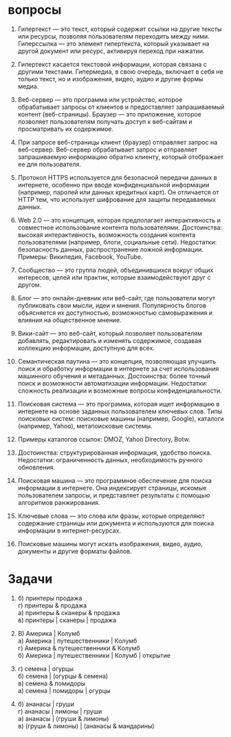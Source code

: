 # вопросы
1. Гипертекст — это текст, который содержит ссылки на другие тексты или ресурсы, позволяя пользователям переходить между ними. Гиперссылка — это элемент гипертекста, который указывает на другой документ или ресурс, активируя переход при нажатии.

2. Гипертекст касается текстовой информации, которая связана с другими текстами. Гипермедиа, в свою очередь, включает в себя не только текст, но и изображения, видео, аудио и другие формы медиа.

3. Веб-сервер — это программа или устройство, которое обрабатывает запросы от клиентов и предоставляет запрашиваемый контент (веб-страницы). Браузер — это приложение, которое позволяет пользователям получать доступ к веб-сайтам и просматривать их содержимое.

4. При запросе веб-страницы клиент (браузер) отправляет запрос на веб-сервер. Веб-сервер обрабатывает запрос и отправляет запрашиваемую информацию обратно клиенту, который отображает ее для пользователя.

5. Протокол HTTPS используется для безопасной передачи данных в интернете, особенно при вводе конфиденциальной информации (например, паролей или данных кредитных карт). Он отличается от HTTP тем, что использует шифрование для защиты передаваемых данных.

6. Web 2.0 — это концепция, которая предполагает интерактивность и совместное использование контента пользователями. Достоинства: высокая интерактивность, возможность создания контента пользователями (например, блоги, социальные сети). Недостатки: безопасность данных, распространение ложной информации. Примеры: Википедия, Facebook, YouTube.

7. Сообщество — это группа людей, объединившихся вокруг общих интересов, целей или практик, которые взаимодействуют друг с другом.

8. Блог — это онлайн-дневник или веб-сайт, где пользователи могут публиковать свои мысли, идеи и мнения. Популярность блогов объясняется их доступностью, возможностью самовыражения и влияния на общественное мнение.

9. Вики-сайт — это веб-сайт, который позволяет пользователям добавлять, редактировать и изменять содержимое, создавая коллекцию информации, доступную для всех.

10. Семантическая паутина — это концепция, позволяющая улучшить поиск и обработку информации в интернете за счет использования машинного обучения и метаданных. Достоинства: более точный поиск и возможности автоматизации информации. Недостатки: сложность реализации и возможные вопросы конфиденциальности.

11. Поисковая система — это программа, которая ищет информацию в интернете на основе заданных пользователем ключевых слов. Типы поисковых систем: поисковые машины (например, Google), каталоги (например, Yahoo), метапоисковые системы.

12. Примеры каталогов ссылок: DMOZ, Yahoo Directory, Botw.

13. Достоинства: структурированная информация, удобство поиска. Недостатки: ограниченность данных, необходимость ручного обновления.

14. Поисковая машина — это программное обеспечение для поиска информации в интернете. Она индексирует страницы, искомые пользователем запросы, и представляет результаты с помощью алгоритмов ранжирования.

15. Ключевые слова — это слова или фразы, которые определяют содержание страницы или документа и используются для поиска информации в интернет-ресурсах.

16. Поисковые машины могут искать изображения, видео, аудио, документы и другие форматы файлов.

# Задачи

1. 
   б) принтеры продажа  
   г) принтеры & продажа  
   а) принтеры & сканеры & продажа  
   в) принтеры | сканеры | продажа

2. 
   В) Америка | Колумб  
   а) Америка | путешественники | Колумб  
   г) Америка & путешественники & Колумб  
   б) Америка | путешественники | Колумб | открытие

3. 
   г) семена | огурцы  
   б) семена | (огурцы & семена)  
   в) семена & помидоры  
   а) семена | помидоры | огурцы

4. 
   б) ананасы | груши  
   г) ананасы | лимоны | груши  
   а) ананасы | (груши & лимоны)  
   в) (груши & лимоны) | (ананасы & мандарины)
